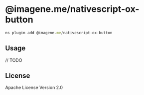 # @imagene.me/nativescript-ox-button

```javascript
ns plugin add @imagene.me/nativescript-ox-button
```

## Usage

// TODO

## License

Apache License Version 2.0

